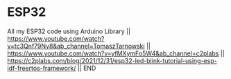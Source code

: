 # ESP32
All my ESP32 code using Arduino Library ||
https://www.youtube.com/watch?v=tc3Qnf79Ny8&ab_channel=TomaszTarnowski ||
https://www.youtube.com/watch?v=yfMXymFo5W4&ab_channel=c2plabs ||
https://c2plabs.com/blog/2021/12/31/esp32-led-blink-tutorial-using-esp-idf-freertos-framework/ ||
END

